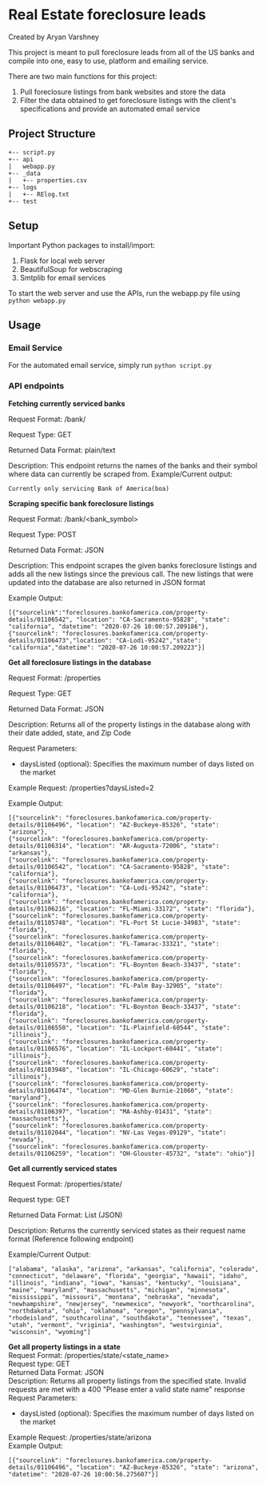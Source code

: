 # Real Estate foreclosure leads
Created by Aryan Varshney

This project is meant to pull foreclosure leads from all of the US banks and compile into one, easy to use, platform and emailing service.

There are two main functions for this project:

 1. Pull foreclosure listings from bank websites and store the data
 2. Filter the data obtained to get foreclosure listings with the client's specifications and provide an automated email service

## Project Structure
```
+-- script.py
+-- api
|   webapp.py
+-- _data
|   +-- properties.csv
+-- logs
|   +-- RElog.txt
+-- test
```

## Setup

Important Python packages to install/import:
1. Flask for local web server
2. BeautifulSoup for webscraping
3. Smtplib for email services

To start the web server and use the APIs, run the webapp.py file using ```python webapp.py```

## Usage

### Email Service
For the automated email service, simply run ```python script.py```

### API endpoints

**Fetching currently serviced banks**

Request Format: /bank/

Request Type: GET

Returned Data Format: plain/text

Description: This endpoint returns the names of the banks and their symbol where data can currently be scraped from. 
Example/Current output:

```Currently only servicing Bank of America(boa)```


**Scraping specific bank foreclosure listings**

Request Format: /bank/<bank_symbol>

Request Type: POST

Returned Data Format: JSON

Description: This endpoint scrapes the given banks foreclosure listings and adds all the new listings since the previous call. The new listings that were updated into the database are also returned in JSON format

Example Output:

```
[{"sourcelink":"foreclosures.bankofamerica.com/property-details/01106542", "location": "CA-Sacramento-95828", "state": "california", "datetime": "2020-07-26 10:00:57.209186"},
{"sourcelink": "foreclosures.bankofamerica.com/property-details/01106473","location": "CA-Lodi-95242","state": "california","datetime": "2020-07-26 10:00:57.209223"}]
```


**Get all foreclosure listings in the database**

Request Format: /properties

Request Type: GET

Returned Data Format: JSON

Description: Returns all of the property listings in the database along with their date added, state, and Zip Code

Request Parameters:
 - daysListed (optional): Specifies the maximum number of days listed on the market

Example Request: /properties?daysListed=2

Example Output:
```
[{"sourcelink": "foreclosures.bankofamerica.com/property-details/01106496", "location": "AZ-Buckeye-85326", "state": "arizona"},
{"sourcelink": "foreclosures.bankofamerica.com/property-details/01106314", "location": "AR-Augusta-72006", "state": "arkansas"},
{"sourcelink": "foreclosures.bankofamerica.com/property-details/01106542", "location": "CA-Sacramento-95828", "state": "california"},
{"sourcelink": "foreclosures.bankofamerica.com/property-details/01106473", "location": "CA-Lodi-95242", "state": "california"},
{"sourcelink": "foreclosures.bankofamerica.com/property-details/01106216", "location": "FL-Miami-33172", "state": "florida"},
{"sourcelink": "foreclosures.bankofamerica.com/property-details/01105748", "location": "FL-Port St Lucie-34983", "state": "florida"},
{"sourcelink": "foreclosures.bankofamerica.com/property-details/01106402", "location": "FL-Tamarac-33321", "state": "florida"},
{"sourcelink": "foreclosures.bankofamerica.com/property-details/01105573", "location": "FL-Boynton Beach-33437", "state": "florida"},
{"sourcelink": "foreclosures.bankofamerica.com/property-details/01106497", "location": "FL-Palm Bay-32905", "state": "florida"},
{"sourcelink": "foreclosures.bankofamerica.com/property-details/01106218", "location": "FL-Boynton Beach-33437", "state": "florida"},
{"sourcelink": "foreclosures.bankofamerica.com/property-details/01106550", "location": "IL-Plainfield-60544", "state": "illinois"},
{"sourcelink": "foreclosures.bankofamerica.com/property-details/01106576", "location": "IL-Lockport-60441", "state": "illinois"},
{"sourcelink": "foreclosures.bankofamerica.com/property-details/01103948", "location": "IL-Chicago-60629", "state": "illinois"},
{"sourcelink": "foreclosures.bankofamerica.com/property-details/01106474", "location": "MD-Glen Burnie-21060", "state": "maryland"},
{"sourcelink": "foreclosures.bankofamerica.com/property-details/01106397", "location": "MA-Ashby-01431", "state": "massachusetts"},
{"sourcelink": "foreclosures.bankofamerica.com/property-details/01102044", "location": "NV-Las Vegas-89129", "state": "nevada"},
{"sourcelink": "foreclosures.bankofamerica.com/property-details/01106259", "location": "OH-Glouster-45732", "state": "ohio"}]
```


**Get all currently serviced states**

Request Format: /properties/state/

Request type: GET

Returned Data Format: List (JSON)

Description: Returns the currently serviced states as their request name format (Reference following endpoint)

Example/Current Output:
```
["alabama", "alaska", "arizona", "arkansas", "california", "colorado", "connecticut", "delaware", "florida", "georgia", "hawaii", "idaho", "illinois", "indiana", "iowa", "kansas", "kentucky", "louisiana", "maine", "maryland", "massachusetts", "michigan", "minnesota", "mississippi", "missouri", "montana", "nebraska", "nevada", "newhampshire", "newjersey", "newmexico", "newyork", "northcarolina", "northdakota", "ohio", "oklahoma", "oregon", "pennsylvania", "rhodeisland", "southcarolina", "southdakota", "tennessee", "texas", "utah", "vermont", "vriginia", "washington", "westvirginia", "wisconsin", "wyoming"]
```


**Get all property listings in a state**  
Request Format: /properties/state/<state_name>  
Request type: GET  
Returned Data Format: JSON  
Description: Returns all property listings from the specified state. Invalid requests are met with a 400 "Please enter a valid state name" response  
Request Parameters:  
 - daysListed (optional): Specifies the maximum number of days listed on the market  

Example Request: /properties/state/arizona  
Example Output:  
```
[{"sourcelink": "foreclosures.bankofamerica.com/property-details/01106496", "location": "AZ-Buckeye-85326", "state": "arizona", "datetime": "2020-07-26 10:00:56.275607"}]
```